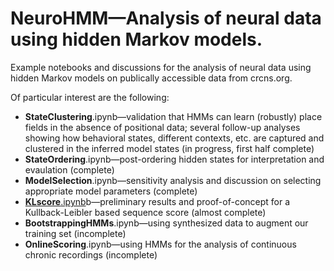 # NeuroHMM—Analysis of neural data using hidden Markov models.
Example notebooks and discussions for the analysis of neural data using hidden Markov models on publically accessible data from crcns.org.

Of particular interest are the following:
 * **StateClustering**.ipynb—validation that HMMs can learn (robustly) place fields in the absence of positional data; several follow-up analyses showing how behavioral states, different contexts, etc. are captured and clustered in the inferred model states (in progress, first half complete)
 * **StateOrdering**.ipynb—post-ordering hidden states for interpretation and evaulation (complete)
 * **ModelSelection**.ipynb—sensitivity analysis and discussion on selecting appropriate model parameters (complete)
 * [**KLscore**.ipynb](../blob/master/KLscore.ipynb)b—preliminary results and proof-of-concept for a Kullback-Leibler based sequence score (almost complete)
 * **BootstrappingHMMs**.ipynb—using synthesized data to augment our training set (incomplete)
 * **OnlineScoring**.ipynb—using HMMs for the analysis of continuous chronic recordings (incomplete)
 

